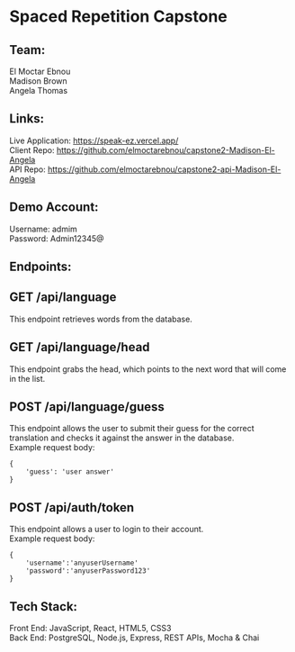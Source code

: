 # Spaced Repetition Capstone

## Team:
El Moctar Ebnou
<br/>
Madison Brown
<br/>
Angela Thomas


## Links:
Live Application: https://speak-ez.vercel.app/
<br/>
Client Repo: https://github.com/elmoctarebnou/capstone2-Madison-El-Angela
<br/>
API Repo: https://github.com/elmoctarebnou/capstone2-api-Madison-El-Angela


## Demo Account:

Username: admim
<br/>
Password: Admin12345@

## Endpoints:

## GET /api/language
This endpoint retrieves words from the database.

## GET /api/language/head
This endpoint grabs the head, which points to the next word that will come in the list.

## POST /api/language/guess
This endpoint allows the user to submit their guess for the correct translation and checks it against the answer in the database.
<br/>
Example request body:
<br/>

```
{
    'guess': 'user answer'
}
```

## POST /api/auth/token
This endpoint allows a user to login to their account.
<br/>
Example request body:
<br/>
```
{
    'username':'anyuserUsername'
    'password':'anyuserPassword123'
}
```

## Tech Stack:
Front End: JavaScript, React, HTML5, CSS3
<br/>
Back End: PostgreSQL, Node.js, Express, REST APIs, Mocha & Chai